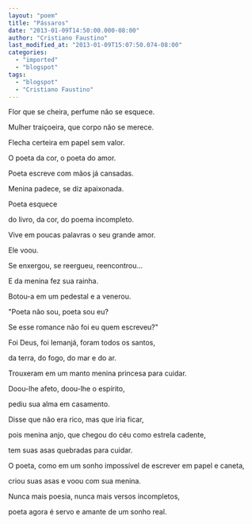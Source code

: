 ```yaml
---
layout: "poem"
title: "Pássaros"
date: "2013-01-09T14:50:00.000-08:00"
author: "Cristiano Faustino"
last_modified_at: "2013-01-09T15:07:50.074-08:00"
categories:
  - "imported"
  - "blogspot"
tags:
  - "blogspot"
  - "Cristiano Faustino"
---
```


Flor que se cheira, perfume não se esquece.

Mulher traiçoeira, que corpo não se merece.

Flecha certeira em papel sem valor.

O poeta da cor, o poeta do amor.

Poeta escreve com mãos já cansadas.

Menina padece, se diz apaixonada.

Poeta esquece

do livro, da cor, do poema incompleto.

Vive em poucas palavras o seu grande amor.

Ele voou.

Se enxergou, se reergueu, reencontrou...

E da menina fez sua rainha.

Botou-a em um pedestal e a venerou.

"Poeta não sou, poeta sou eu?

Se esse romance não foi eu quem escreveu?"

Foi Deus, foi Iemanjá, foram todos os santos,

da terra, do fogo, do mar e do ar.

Trouxeram em um manto menina princesa para cuidar.

Doou-lhe afeto, doou-lhe o espírito,

pediu sua alma em casamento.

Disse que não era rico, mas que iria ficar,

pois menina anjo, que chegou do céu como estrela cadente,

tem suas asas quebradas para cuidar.

O poeta, como em um sonho impossível de escrever em papel e caneta,

criou suas asas e voou com sua menina.

Nunca mais poesia, nunca mais versos incompletos,

poeta agora é servo e amante de um sonho real.
